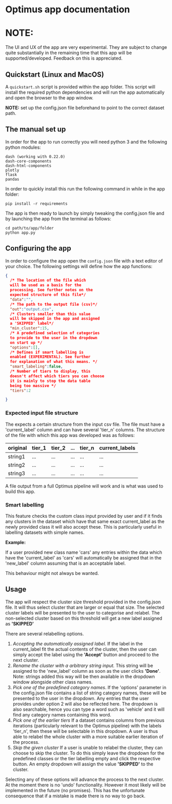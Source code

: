 # Optimus app documentation
# NOTE:
The UI and UX of the app are very experimental. They are subject to change quite substantially in the remaining time that this app will be supported/developed. Feedback on this is appreciated.
## Quickstart (Linux and MacOS)
A `quickstart.sh` script is provided within the app folder. This script will install the required python dependencies and will run the app automatically and open the browser to the app window.

**NOTE:** set up the config.json file beforehand to point to the correct dataset path.
## The manual set up
In order for the app to run correctly you will need python 3 and the following python modules:
```
dash (working with 0.22.0)
dash-core-components
dash-html-components
plotly
flask
pandas
```
In order to quickly install this run the following command in while in the app folder:
```
pip install -r requirements
```
The app is then ready to launch by simply tweaking the config.json file and by launching the app from the terminal as follows:
```
cd path/to/app/folder
python app.py
```
## Configuring the app
In order to configure the app open the `config.json` file with a text editor of your choice. The following settings will define how the app functions:

```json
{
  /* The location of the file which
  will be used as a basis for the
  processing. See further notes on the
  expected structure of this file*/
  "data":"",
  /* The path to the output file (csv)*/
  "out":"output.csv",
  /* Clusters smaller than this value
  will be skipped in the app and assigned
  a 'SKIPPED' label*/
  "min_cluster":15,
  /* A predefined selection of categories
  to provide to the user in the dropdown
  on start up */
  "options":[],
  /* Defines if smart labelling is
  enabled (EXPERIMENTAL). See further
  for explanation of what this means. */
  "smart_labeling":false,
  /* Number of tiers to display, this
  doesn't affect which tiers you can choose
  it is mainly to stop the data table
  being too massive */
  "tiers":2

}
```
### Expected input file structure
The expects a certain structure from the input csv file. The file must have a 'current_label' column and can have several 'tier_n' columns. The structure of the file with which this app was developed was as follows:

| original   | tier_1 | tier_2 | ... | tier_n | current_labels |
|------------|--------|--------|-----|--------|----------------|
| string1    | ...    | ...    | ... | ...    | ...            |
| string2    | ...    | ...    | ... | ...    | ...            |
| string3    | ...    | ...    | ... | ...    | ...            |

A file output from a full Optimus pipeline will work and is what was used to build this app.

### Smart labelling
This feature checks the custom class input provided by user and if it finds any clusters in the dataset which have that same exact current_label as the newly provided class it will also accept these. This is particularly useful in labelling datasets with simple names.

**Example:**

If a user provided new class name 'cars' any entries within the data which have the 'current_label' as 'cars' will automatically be assigned that in the 'new_label' column assuming that is an acceptable label.

This behaviour might not always be wanted.

## Usage
The app will respect the cluster size threshold provided in the config.json file. It will thus select cluster that are larger or equal that size. The selected cluster labels will be presented to the user to categorise and relabel. The non-selected cluster based on this threshold will get a new label assigned as **'SKIPPED'**

There are several relabelling options.
1. *Accepting the automatically assigned label.*
If the label in the current_label fit the actual contents of the cluster, then the user can simply accept the label using the **'Accept'** button and proceed to the next cluster.
2. *Rename the cluster with a arbitrary string input.*
 This string will be assigned to the 'new_label' column as soon as the user clicks **'Done'**. Note: strings added this way will be then available in the dropdown window alongside other class names.
3. *Pick one of the predefined category names*.
If the 'options' parameter in the config.json file contains a list of string category names, these will be presented to the user in the dropdown. Any entries that the user provides under option 2 will also be reflected here. The dropdown is also searchable, hence you can type a word such as 'vehicle' and it will find any category names containing this word.
4. *Pick one of the earlier tiers*
If a dataset contains columns from previous iterations (particularly relevant to the Optimus pipeline) with the labels 'tier_n', then these will be selectable in this dropdown. A user is thus able to relabel the whole cluster with a more suitable earlier iteration of the process.
5. *Skip the given cluster*
If a user is unable to relabel the cluster, they can choose to skip the cluster. To do this simply leave the dropdown for the predefined classes or the tier labelling empty and click the respective button. An empty dropdown will assign the value **'SKIPPED'** to the cluster.


Selecting any of these options will advance the process to the next cluster. At the moment there is no 'undo' functionality. However it most likely will be implemented in the future (no promises). This has the unfortunate consequence that if a mistake is made there is no way to go back.
